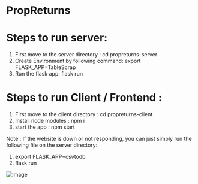 # PropReturns

# Steps to run server: 
1. First move to the server directory : cd propreturns-server
2. Create Environment by following command:
   export FLASK_APP=TableScrap
3. Run the flask app: flask run

# Steps to run Client / Frontend : 
1. First move to the client directory : cd propreturns-client
2. Install node modules : npm i
3. start the app : npm start

Note : If the website is down or not responding, you can just simply run the following file on the server directory: 
1. export FLASK_APP=csvtodb
2. flask run


![image](https://github.com/BoppaniSuresh/PropReturns/assets/118003753/5cf1183e-095a-4ca1-ae36-f5cf4dd74e43)
